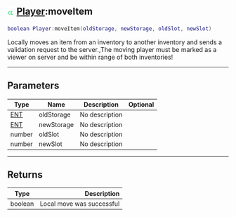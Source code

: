 ## ![client](../../.gitbook/assets/client.png) [Player](https://iaswiki.rawr.dev/readme/player):moveItem

```lua
boolean Player:moveItem(oldStorage, newStorage, oldSlot, newSlot)
```

Locally moves an item from an inventory to another inventory and sends a validation request to the server.,The moving player must be marked as a viewer on server and be within range of both inventories!

------
## Parameters

| Type   | Name | Description | Optional |
| ------ | ---- | ----------- | -------: |
| [ENT](https://iaswiki.rawr.dev/readme/ent) | oldStorage | No description |  |
| [ENT](https://iaswiki.rawr.dev/readme/ent) | newStorage | No description |  |
| number | oldSlot | No description |  |
| number | newSlot | No description |  |


------
## Returns

| Type   | Description |
| ------ | ----------: |
| boolean | Local move was successful |

